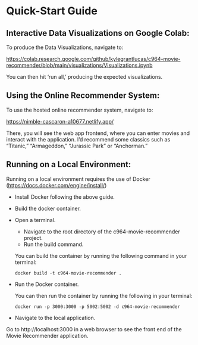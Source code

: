 # Quick-Start Guide

## Interactive Data Visualizations on Google Colab:

To produce the Data Visualizations, navigate to:

https://colab.research.google.com/github/kylegrantlucas/c964-movie-recommender/blob/main/visualizations/Visualizations.ipynb

You can then hit ‘run all,’ producing the expected visualizations.

##	Using the Online Recommender System:

To use the hosted online recommender system, navigate to:

https://nimble-cascaron-a10677.netlify.app/

There, you will see the web app frontend, where you can enter movies and interact with the application. I’d recommend some classics such as “Titanic,” “Armageddon,” “Jurassic Park” or “Anchorman.”

##	Running on a Local Environment:

Running on a local environment requires the use of Docker (https://docs.docker.com/engine/install/)

* Install Docker following the above guide.
* Build the docker container.
* Open a terminal.
    * Navigate to the root directory of the c964-movie-recommender project.
    * Run the build command.

    You can build the container by running the following command in your terminal:

    `docker build -t c964-movie-recommender .`

* Run the Docker container.

   You can then run the container by running the following in your terminal:

   `docker run -p 3000:3000 -p 5002:5002 -d c964-movie-recommender`

* Navigate to the local application.

Go to http://localhost:3000 in a web browser to see the front end of the Movie Recommender application.

